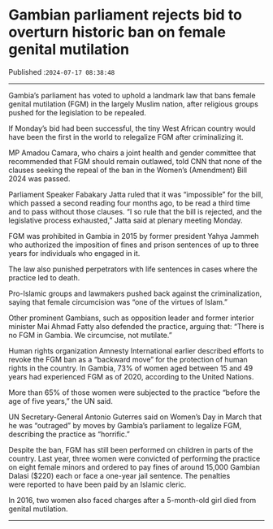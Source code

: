 # Gambian parliament rejects bid to overturn historic ban on female genital mutilation

Published :`2024-07-17 08:38:48`

---

Gambia’s parliament has voted to uphold a landmark law that bans female genital mutilation (FGM) in the largely Muslim nation, after religious groups pushed for the legislation to be repealed.

If Monday’s bid had been successful, the tiny West African country would have been the first in the world to relegalize FGM after criminalizing it.

MP Amadou Camara, who chairs a joint health and gender committee that recommended that FGM should remain outlawed, told CNN that none of the clauses seeking the repeal of the ban in the Women’s (Amendment) Bill 2024 was passed.

Parliament Speaker Fabakary Jatta ruled that it was “impossible” for the bill, which passed a second reading four months ago, to be read a third time and to pass without those clauses. “I so rule that the bill is rejected, and the legislative process exhausted,” Jatta said at plenary meeting Monday.

FGM was prohibited in Gambia in 2015 by former president Yahya Jammeh who authorized the imposition of fines and prison sentences of up to three years for individuals who engaged in it.

The law also punished perpetrators with life sentences in cases where the practice led to death.

Pro-Islamic groups and lawmakers pushed back against the criminalization, saying that female circumcision was “one of the virtues of Islam.”

Other prominent Gambians, such as opposition leader and former interior minister Mai Ahmad Fatty also defended the practice, arguing that: “There is no FGM in Gambia. We circumcise, not mutilate.”

Human rights organization Amnesty International earlier described efforts to revoke the FGM ban as a “backward move” for the protection of human rights in the country. In Gambia, 73% of women aged between 15 and 49 years had experienced FGM as of 2020, according to the United Nations.

More than 65% of those women were subjected to the practice “before the age of five years,” the UN said.

UN Secretary-General Antonio Guterres said on Women’s Day in March that he was “outraged” by moves by Gambia’s parliament to legalize FGM, describing the practice as “horrific.”

Despite the ban, FGM has still been performed on children in parts of the country. Last year, three women were convicted of performing the practice on eight female minors and ordered to pay fines of around 15,000 Gambian Dalasi ($220) each or face a one-year jail sentence. The penalties were reported to have been paid by an Islamic cleric.

In 2016, two women also faced charges after a 5-month-old girl died from genital mutilation.

---

